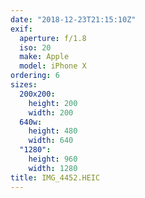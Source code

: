 ```yaml
---
date: "2018-12-23T21:15:10Z"
exif:
  aperture: f/1.8
  iso: 20
  make: Apple
  model: iPhone X
ordering: 6
sizes:
  200x200:
    height: 200
    width: 200
  640w:
    height: 480
    width: 640
  "1280":
    height: 960
    width: 1280
title: IMG_4452.HEIC
---
```

